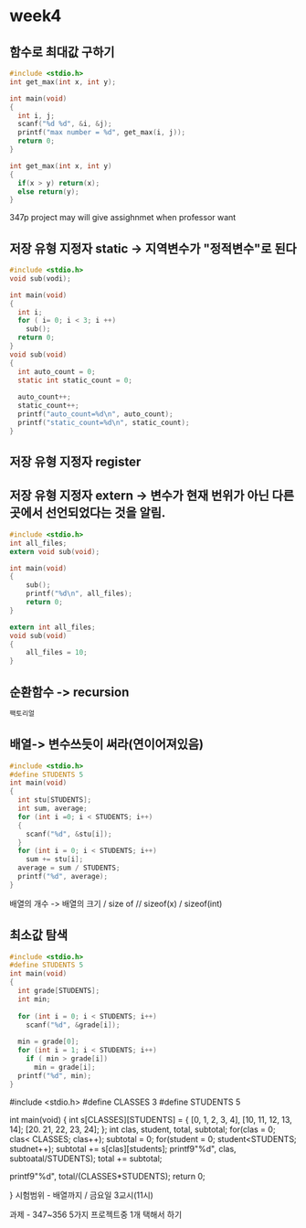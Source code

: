 # week4


## 함수로 최대값 구하기

```c
#include <stdio.h>
int get_max(int x, int y);

int main(void)
{
  int i, j;
  scanf("%d %d", &i, &j);
  printf("max number = %d", get_max(i, j));
  return 0;
}

int get_max(int x, int y)
{
  if(x > y) return(x);
  else return(y);
}
```

347p project may will give assighnmet when professor want

## 저장 유형 지정자 static -> 지역변수가 "정적변수"로 된다

```c
#include <stdio.h>
void sub(vodi);

int main(void)
{
  int i;
  for ( i= 0; i < 3; i ++)
    sub();
  return 0;
}
void sub(void)
{
  int auto_count = 0;
  static int static_count = 0;
  
  auto_count++;
  static_count++;
  printf("auto_count=%d\n", auto_count);
  printf("static_count=%d\n", static_count);
}
```
## 저장 유형 지정자 register

## 저장 유형 지정자 extern -> 변수가 현재 번위가 아닌 다른 곳에서 선언되었다는 것을 알림.

```c
#include <stdio.h>
int all_files;
extern void sub(void);

int main(void)
{
	sub();
	printf("%d\n", all_files);
	return 0;
}
```

```c
extern int all_files;
void sub(void)
{
	all_files = 10;
}
```
## 순환함수 -> recursion

```c
팩토리얼
```

## 배열-> 변수쓰듯이 써라(연이어져있음)

```c
#include <stdio.h>
#define STUDENTS 5
int main(void)
{
  int stu[STUDENTS];
  int sum, average;
  for (int i =0; i < STUDENTS; i++)
  {
    scanf("%d", &stu[i]);
  }
  for (int i = 0; i < STUDENTS; i++)
    sum += stu[i];
  average = sum / STUDENTS;
  printf("%d", average);
}
```
배열의 개수 -> 배열의 크기 / size of // sizeof(x) / sizeof(int)
## 최소값 탐색
```c
#include <stdio.h>
#define STUDENTS 5
int main(void)
{
  int grade[STUDENTS];
  int min;
  
  for (int i = 0; i < STUDENTS; i++)
    scanf("%d", &grade[i]);
  
  min = grade[0];
  for (int i = 1; i < STUDENTS; i++)
    if ( min > grade[i])
      min = grade[i];
  printf("%d", min);
}
```
#include <stdio.h>
#define CLASSES 3
#define STUDENTS 5


int main(void)
{
  int s[CLASSES][STUDENTS] = {
    [0, 1, 2, 3, 4],
    [10, 11, 12, 13, 14];
    [20. 21, 22, 23, 24];
  };
  int clas, student, total, subtotal;
  for(clas = 0; clas< CLASSES; clas++);
    subtotal = 0;
    for(student = 0; student<STUDENTS; studnet++);
      subtotal += s[clas][students];
    printf9"%d", clas, subtoatal/STUDENTS);
    total += subtotal;
  
  printf9"%d", total/(CLASSES*STUDENTS);
  return 0;
    
}
시험범위 - 배열까지 / 금요일 3교시(11시)

과제 - 347~356 5가지 프로젝트중 1개 택해서 하기
